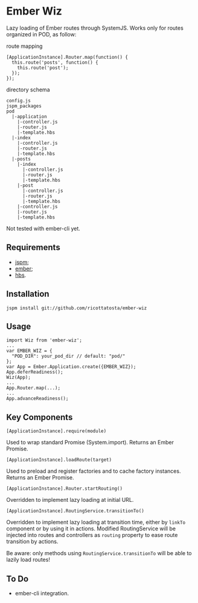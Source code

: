 # Ember Wiz

Lazy loading of Ember routes through SystemJS.
Works only for routes organized in POD, as follow:

route mapping

    [ApplicationInstance].Router.map(function() {
      this.route('posts', function() {
        this.route('post');
      });
    });

directory schema

    config.js
    jspm_packages
    pod
      |-application
        |-controller.js
        |-router.js
        |-template.hbs
      |-index
        |-controller.js
        |-router.js
        |-template.hbs
      |-posts
        |-index
          |-controller.js
          |-router.js
          |-template.hbs
        |-post
          |-controller.js
          |-router.js
          |-template.hbs
        |-controller.js
        |-router.js
        |-template.hbs

Not tested with ember-cli yet.

## Requirements

- [jspm](http://jspm.io);
- [ember](https://github.com/components/ember);
- [hbs](https://github.com/n-fuse/plugin-ember-hbs).

## Installation

    jspm install git://github.com/ricottatosta/ember-wiz

## Usage

    import Wiz from 'ember-wiz';
    ...
    var EMBER_WIZ = {
      "POD_DIR": your_pod_dir // default: "pod/"
    };
    var App = Ember.Application.create({EMBER_WIZ});
    App.deferReadiness();
    Wiz(App);
    ...
    App.Router.map(...);
    ...
    App.advanceReadiness();

## Key Components

`[ApplicationInstance].require(module)`

Used to wrap standard Promise (System.import). Returns an Ember Promise.

`[ApplicationInstance].loadRoute(target)`

Used to preload and register factories and to cache factory instances. Returns an Ember Promise.

`[ApplicationInstance].Router.startRouting()`

Overridden to implement lazy loading at initial URL.

`[ApplicationInstance].RoutingService.transitionTo()`

Overridden to implement lazy loading at transition time, either by `linkTo` component or by using it in actions.
Modified RoutingService will be injected into routes and controllers as `routing` property to ease route transition by actions.

Be aware: only methods using `RoutingService.transitionTo` will be able to lazily load routes!

## To Do

- ember-cli integration.